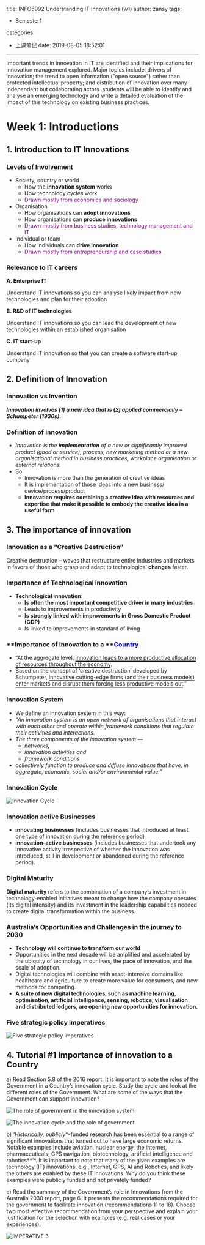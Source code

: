 title: INFO5992 Understanding IT Innovations (w1)
author: zansy
tags: 

- Semester1

categories:
- 上课笔记
date: 2019-08-05 18:52:01
---
Important trends in innovation in IT are identified and their implications for innovation management explored. Major topics include: drivers of innovation; the trend to open information ("open source") rather than protected intellectual property; and distribution of innovation over many independent but collaborating actors.
students will be able to identify and analyse an emerging technology and write a detailed evaluation of the impact of this technology on existing business practices.
<!--more-->

# Week 1: Introductions

## 1. Introduction to IT Innovations

### Levels of Involvement

- Society, country or world
  - How the **innovation system** works
  - How technology cycles work
  - <font color = 'purple'>Drawn mostly from economics and sociology</font>
- Organisation
  - How organisations can **adopt innovations**
  - How organisations can **produce innovations**
  - <font color = 'purple'>Drawn mostly from business studies, technology management and IT</font>
- Individual or team
  - How individuals can **drive innovation**
  - <font color = 'purple'>Drawn mostly from entrepreneurship and case studies</font>

### Relevance to IT careers

**A. Enterprise IT** 

Understand IT innovations so you can analyse likely impact from new technologies and plan for their adoption 

**B. R&D of IT technologies** 

Understand IT innovations so you can lead the development of new technologies within an established organisation 

**C. IT start-up** 

Understand IT innovation so that you can create a software start-up company 

## 2. Definition of Innovation

### Innovation vs Invention

***Innovation involves (1) a new idea that is (2) applied commercially*** ***–*** ***Schumpeter (1930s).*** 

### Definition of innovation

- *Innovation is the* ***implementation*** *of a new or significantly improved product (good or service), process, new marketing method or a new organisational method in business practices, workplace organisation or external relations.* 
- So
  - Innovation is more than the generation of creative ideas 
  - It is implementation of those ideas into a new business/ device/process/product
  - **Innovation requires combining a creative idea with resources and expertise that make it possible to embody the creative idea in a useful form** 

## 3. The importance of innovation

### Innovation as a “Creative Destruction”

Creative destruction – waves that restructure entire industries and markets in favors of those who grasp and adapt to technological **changes** faster.

### Importance of Technological innovation

- **Technological innovation:** 
  - **Is often the most important competitive driver in many industries** 
  - Leads to improvements in productivity 
  - **Is strongly linked with improvements in Gross Domestic Product (GDP)** 
  - Is linked to improvements in standard of living 

### **Importance of innovation to a **<font color = 'blue'>Country</font>

- “At the aggregate level, <span style="border-bottom:2px solid black;">innovation leads to a more productive allocation of resources throughout the economy</span>. 
- Based on the concept of ‘creative destruction’ developed by Schumpeter, <span style="border-bottom:2px solid black;">innovative cutting-edge firms (and their business models) enter markets and disrupt them forcing less productive models out</span>.” 

### Innovation System

-  We define an innovation system in this way: 
- *“An innovation system is an open network of organisations that interact with* *each other and operate within framework conditions that regulate their activities and interactions.* 
- *The three components of the innovation system* *—* 
  - *networks,* 
  - *innovation activities and* 
  -  *framework conditions* 
- *collectively function to produce and diffuse innovations that have, in aggregate, economic, social and/or environmental value.”* 

### Innovation Cycle

![Innovation Cycle](/images/image-20190806020423392.png)

### Innovation active Businesses

- **innovating businesses** (includes businesses that introduced at least one type of innovation during the reference period) 
- **innovation-active businesses** (includes businesses that undertook any innovative activity irrespective of whether the innovation was introduced, still in development or abandoned during the reference period). 

### Digital Maturity

**Digital maturity** refers to the combination of a company’s investment in technology-enabled initiatives meant to change how the company operates (its digital intensity) and its investment in the leadership capabilities needed to create digital transformation within the business. 

### Australia’s Opportunities and Challenges in the journey to 2030

- **Technology will continue to transform our world** 
- Opportunities in the next decade will be amplified and accelerated by the ubiquity of technology in our lives, the pace of innovation, and the scale of adoption. 
- Digital technologies will combine with asset-intensive domains like healthcare and agriculture to create more value for consumers, and new methods for competing. 
- **A suite of new digital technologies, such as machine learning, optimisation, artificial intelligence, sensing, robotics, visualisation and distributed ledgers, are opening new opportunities for innovation.** 

### Five strategic policy imperatives

![Five strategic policy imperatives](/images/image-20190806020949340.png)

## 4. **Tutorial #1** Importance of innovation to a Country 

a)  Read Section 5.8 of the 2016 report. It is important to note the roles of the Government in a Country’s innovation cycle. Study the cycle and look at the different roles of the Government. What are some of the ways that the Government can support innovation? 

![The role of government in the innovation system](http://wx4.sinaimg.cn/large/b11f7046ly1g5p9msnthjj20u00xqwx4.jpg)

![The innovation cycle and the role of government](http://wx4.sinaimg.cn/large/b11f7046ly1g5p9msmyrxj215s0u0qlb.jpg)

b)  *‘Historically, publicly**-funded research has been essential to a range of significant innovations that turned out to have large economic returns. Notable examples include aviation, nuclear energy, the internet, pharmaceuticals, GPS navigation, biotechnology, artificial intelligence and robotics**’*. It is important to note that many of the given examples are technology (IT) innovations, e.g., Internet, GPS, AI and Robotics, and likely the others are enabled by these IT innovations. Why do you think these examples were publicly funded and not privately funded? 

c)  Read the summary of the Government’s role in Innovations from the Australia 2030 report, page 6. It presents the recommendations required for the government to facilitate innovation (recommendations 11 to 18). Choose two most effective recommendation from your perspective and explain your justification for the selection with examples (e.g. real cases or your experiences). 

![IMPERATIVE 3](http://wx3.sinaimg.cn/large/b11f7046ly1g5p9msoti3j20u012zgwe.jpg)